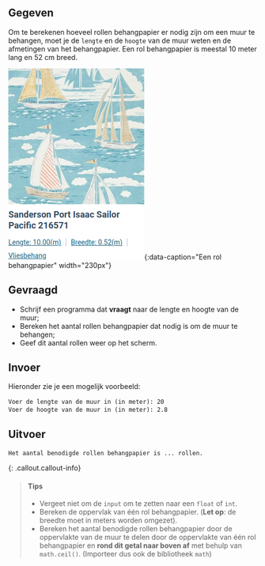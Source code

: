 ## Gegeven

Om te berekenen hoeveel rollen behangpapier er nodig zijn om een muur te behangen, moet je de `lengte` en de `hoogte` van de muur weten en de afmetingen van het behangpapier. Een rol behangpapier is meestal 10 meter lang en 52 cm breed.

![Een rol behangpapier.](media/Behangpapier.png "Een rol behangpapier."){:data-caption="Een rol behangpapier" width="230px"}

## Gevraagd

- Schrijf een programma dat **vraagt** naar de lengte en hoogte van de muur;
- Bereken het aantal rollen behangpapier dat nodig is om de muur te behangen;
- Geef dit aantal rollen weer op het scherm.

## Invoer
Hieronder zie je een mogelijk voorbeeld:
```
Voer de lengte van de muur in (in meter): 20
Voer de hoogte van de muur in (in meter): 2.8
```

## Uitvoer

```
Het aantal benodigde rollen behangpapier is ... rollen.
```

{: .callout.callout-info}
>#### Tips
> - Vergeet niet om de `input` om te zetten naar een `float` of `int`.
> - Bereken de oppervlak van één rol behangpapier. (**Let op**: de breedte moet in meters worden omgezet).
> - Bereken het aantal benodigde rollen behangpapier door de oppervlakte van de muur te delen door de oppervlakte van één rol behangpapier en **rond dit getal naar boven af** met behulp van `math.ceil()`. (Importeer dus ook de bibliotheek `math`)
